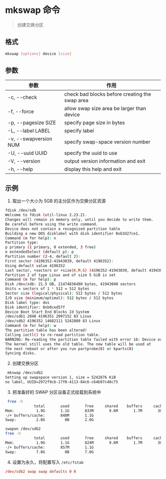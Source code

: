 # mkswap 命令

> 创建交换分区

## 格式

```bash
mkswap [options] device [size]
```

## 参数

| 参数                  | 作用                                           |
| --------------------- | ---------------------------------------------- |
| -c, --check           | check bad blocks before creating the swap area |
| -f, --force           | allow swap size area be larger than device     |
| -p, --pagesize SIZE   | specify page size in bytes                     |
| -L, --label LABEL     | specify label                                  |
| -v, --swapversion NUM | specify swap-space version number              |
| -U, --uuid UUID       | specify the uuid to use                        |
| -V, --version         | output version information and exit            |
| -h, --help            | display this help and exit                     |

## 示例

1. 取出一个大小为 5GB 的主分区作为交换分区资源

```bash
fdisk /dev/sdb
Welcome to fdisk (util-linux 2.23.2).
Changes will remain in memory only, until you decide to write them.
Be careful before using the write command.
Device does not contain a recognized partition table
Building a new DOS disklabel with disk identifier 0xb3d27ce1.
Command (m for help): n
Partition type:
p primary (1 primary, 0 extended, 3 free)
e extendedSelect (default p): p
Partition number (2-4, default 2):
First sector (4196352-41943039, default 4196352):
Using default value 4196352
Last sector, +sectors or +size{K,M,G} (4196352-41943039, default 41943039): +5G
Partition 2 of type Linux and of size 5 GiB is set
Command (m for help): p
Disk /dev/sdb: 21.5 GB, 21474836480 bytes, 41943040 sectors
Units = sectors of 1 * 512 = 512 bytes
Sector size (logical/physical): 512 bytes / 512 bytes
I/O size (minimum/optimal): 512 bytes / 512 bytes
Disk label type: dos
Disk identifier: 0xb0ced57f
Device Boot Start End Blocks Id System
/dev/sdb1 2048 4196351 2097152 83 Linux
/dev/sdb2 4196352 14682111 5242880 83 Linux
Command (m for help): w
The partition table has been altered!
Calling ioctl() to re-read partition table.
WARNING: Re-reading the partition table failed with error 16: Device or resource busy.
The kernel still uses the old table. The new table will be used at
the next reboot or after you run partprobe(8) or kpartx(8)
Syncing disks.
```

2. 创建交换分区

```bash
 mkswap /dev/sdb2
Setting up swapspace version 1, size = 5242876 KiB
no label, UUID=2972f9cb-17f0-4113-84c6-c64b97c40c75
```

3. 把准备好的 SWAP 分区设备正式挂载到系统中

```bash
 free -h
             total       used       free     shared    buffers     cached
Mem:          1.9G       1.1G       833M       9.6M       1.7M       304M
-/+ buffers/cache:       848M       1.1G
Swap:         2.0G         0B       2.0G

swapon /dev/sdb2
free -h
             total       used       free     shared    buffers     cached
Mem:          1.9G       1.1G       824M       9.6M       1.7M       304M
-/+ buffers/cache:       857M       1.1G
Swap:         7.0G         0B       7.0G
```

4. 设置为永久，将配置写入 `/etc/fstab`

```conf
/dev/sdb2 swap swap defaults 0 0
```
